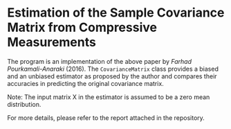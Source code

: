 # Estimation of the Sample Covariance Matrix from Compressive Measurements
The program is an implementation of the above paper by *Farhad Pourkamali-Anaraki* (2016). The `CovarianceMatrix` class provides a biased and an unbiased estimator as proposed by the author and compares their accuracies in predicting the original covariance matrix.

Note: The input matrix X in the estimator is assumed to be a zero mean distribution. 

For more details, please refer to the report attached in the repository.
